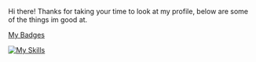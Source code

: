 Hi there! Thanks for taking your time to look at my profile, below are some of the things im good at.

[My Badges](https://img.shields.io/badge/any_text-you_like-blue)

[![My Skills](https://skillicons.dev/icons?i=discordjs,nodejs,mongodb)](https://skillicons.dev)

